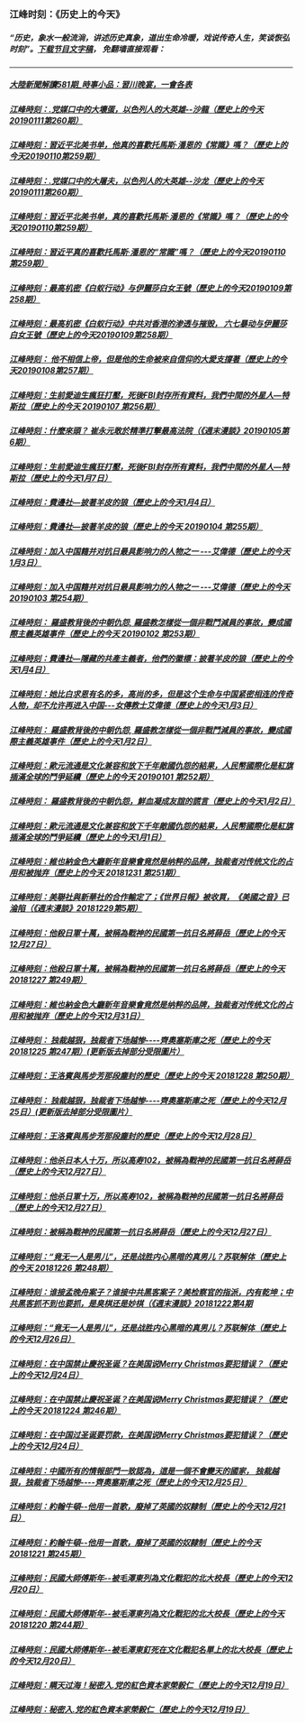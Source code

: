  ### 江峰时刻：《历史上的今天》
 ##### “历史，象水一般流淌，讲述历史真象，道出生命冷暖，戏说传奇人生，笑谈恢弘时刻”。[下载节目文字稿](https://github.com/gfw-breaker/TIH-subtitles/blob/master/README.md)， 免翻墙直接观看：
 
 ---

##### <a href='http://45.32.138.53:9999/today-in-history/link.011204._IyPfO7ESho.mp4.html'>大陸新聞解讀581期_時事小品：習川晚宴，一會各表</a>
##### <a href='http://45.32.138.53:9999/today-in-history/link.011204.aeSx5JMltnI.mp4.html'>江峰時刻：.党媒口中的大壞蛋，以色列人的大英雄--沙龍（歷史上的今天20190111第260期）</a>
##### <a href='http://45.32.138.53:9999/today-in-history/link.011204.NMzl8WseCMY.mp4.html'>江峰時刻：習近平北美书单，他真的喜歡托馬斯·潘恩的《常識》嗎？（歷史上的今天20190110第259期）</a>
##### <a href='http://45.32.138.53:9999/today-in-history/link.011204.4z9XO2I-f0o.mp4.html'>江峰時刻：.党媒口中的大屠夫，以色列人的大英雄--沙龙（歷史上的今天20190111第260期）</a>
##### <a href='http://45.32.138.53:9999/today-in-history/link.011204.NMzl8WseCMY.mp4.html'>江峰時刻：習近平北美书单，真的喜歡托馬斯·潘恩的《常識》嗎？（歷史上的今天20190110第259期）</a>
##### <a href='http://45.32.138.53:9999/today-in-history/link.011204.NMzl8WseCMY.mp4.html'>江峰時刻：習近平真的喜歡托馬斯·潘恩的“常識”嗎？（歷史上的今天20190110第259期）</a>
##### <a href='http://45.32.138.53:9999/today-in-history/link.011204.5QA6t_Yc4xs.mp4.html'>江峰時刻：最高机密《白蚁行动》与伊麗莎白女王號（歷史上的今天20190109第258期）</a>
##### <a href='http://45.32.138.53:9999/today-in-history/link.011204.5QA6t_Yc4xs.mp4.html'>江峰時刻：最高机密《白蚁行动》中共对香港的渗透与摧毁， 六七暴动与伊麗莎白女王號（歷史上的今天20190109第258期）</a>
##### <a href='http://45.32.138.53:9999/today-in-history/link.011204.tQ-OXPP_mMY.mp4.html'>江峰時刻： 他不相信上帝，但是他的生命被來自信仰的大愛支撐著（歷史上的今天20190108第257期）</a>
##### <a href='http://45.32.138.53:9999/today-in-history/link.011204.qCtFZbvJFtg.mp4.html'>江峰時刻：生前愛迪生瘋狂打壓，死後FBI封存所有資料，我們中間的外星人—特斯拉（歷史上的今天 20190107 第256期）</a>
##### <a href='http://45.32.138.53:9999/today-in-history/link.011204.fYtl8JhlGTI.mp4.html'>江峰時刻：什麼來頭？ 崔永元敢於精準打擊最高法院（《週末漫談》20190105第6期）</a>
##### <a href='http://45.32.138.53:9999/today-in-history/link.011204.qCtFZbvJFtg.mp4.html'>江峰時刻：生前愛迪生瘋狂打壓，死後FBI封存所有資料，我們中間的外星人—特斯拉（歷史上的今天1月7日）</a>
##### <a href='http://45.32.138.53:9999/today-in-history/link.011204.yiCAVQAuLEM.mp4.html'>江峰時刻：費邊社—披著羊皮的狼（歷史上的今天1月4日）</a>
##### <a href='http://45.32.138.53:9999/today-in-history/link.011204.yiCAVQAuLEM.mp4.html'>江峰時刻：費邊社—披著羊皮的狼（歷史上的今天 20190104 第255期）</a>
##### <a href='http://45.32.138.53:9999/today-in-history/link.011204.loE1egxQZMA.mp4.html'>江峰時刻：加入中国籍并对抗日最具影响力的人物之一 ---艾偉德（歷史上的今天1月3日）</a>
##### <a href='http://45.32.138.53:9999/today-in-history/link.011204.loE1egxQZMA.mp4.html'>江峰時刻：加入中国籍并对抗日最具影响力的人物之一 ---艾偉德（歷史上的今天 20190103 第254期）</a>
##### <a href='http://45.32.138.53:9999/today-in-history/link.011204.ma6uwnTpFQc.mp4.html'>江峰時刻： 羅盛教背後的中朝仇怨, 羅盛教怎樣從一個非戰鬥減員的事故，變成國際主義英雄事件（歷史上的今天 20190102 第253期）</a>
##### <a href='http://45.32.138.53:9999/today-in-history/link.011204.yiCAVQAuLEM.mp4.html'>江峰時刻：費邊社—隱藏的共產主義者，他們的徽標：披著羊皮的狼（歷史上的今天1月4日）</a>
##### <a href='http://45.32.138.53:9999/today-in-history/link.011204.loE1egxQZMA.mp4.html'>江峰時刻：她比白求恩有名的多，高尚的多，但是这个生命与中国紧密相连的传奇人物，却不允许再进入中国---女傳教士艾偉德（歷史上的今天1月3日）</a>
##### <a href='http://45.32.138.53:9999/today-in-history/link.011204.ma6uwnTpFQc.mp4.html'>江峰時刻： 羅盛教背後的中朝仇怨, 羅盛教怎樣從一個非戰鬥減員的事故，變成國際主義英雄事件（歷史上的今天1月2日）</a>
##### <a href='http://45.32.138.53:9999/today-in-history/link.011204.s7fXWUe_OWE.mp4.html'>江峰時刻：歐元流通是文化兼容和放下千年敵國仇怨的結果，人民幣國際化是紅旗插滿全球的鬥爭延續（歷史上的今天 20190101 第252期）</a>
##### <a href='http://45.32.138.53:9999/today-in-history/link.011204._WRru0J7kgw.mp4.html'>江峰時刻： 羅盛教背後的中朝仇怨，鮮血凝成友誼的謊言（歷史上的今天1月2日）</a>
##### <a href='http://45.32.138.53:9999/today-in-history/link.011204.s7fXWUe_OWE.mp4.html'>江峰時刻：歐元流通是文化兼容和放下千年敵國仇怨的結果，人民幣國際化是紅旗插滿全球的鬥爭延續（歷史上的今天1月1日）</a>
##### <a href='http://45.32.138.53:9999/today-in-history/link.011204.oVxQLCSCEw0.mp4.html'>江峰時刻：維也納金色大廳新年音樂會竟然是纳粹的品牌，独裁者对传统文化的占用和被抛弃（歷史上的今天 20181231 第251期）</a>
##### <a href='http://45.32.138.53:9999/today-in-history/link.011204.FR_wiIP7zvE.mp4.html'>江峰時刻：美聯社與新華社的合作輸定了；《世界日報》被收買，《美國之音》已淪陷（《週末漫談》20181229第5期）</a>
##### <a href='http://45.32.138.53:9999/today-in-history/link.011204.1MgMo3jG4as.mp4.html'>江峰時刻：他殺日軍十萬，被稱為戰神的民國第一抗日名將薛岳（歷史上的今天12月27日）</a>
##### <a href='http://45.32.138.53:9999/today-in-history/link.011204.1MgMo3jG4as.mp4.html'>江峰時刻：他殺日軍十萬，被稱為戰神的民國第一抗日名將薛岳（歷史上的今天 20181227 第249期）</a>
##### <a href='http://45.32.138.53:9999/today-in-history/link.011204.oVxQLCSCEw0.mp4.html'>江峰時刻：維也納金色大廳新年音樂會竟然是纳粹的品牌，独裁者对传统文化的占用和被抛弃（歷史上的今天12月31日）</a>
##### <a href='http://45.32.138.53:9999/today-in-history/link.011204.3uw5CCEy7dc.mp4.html'>江峰時刻： 独裁越狠，独裁者下场越惨----齊奧塞斯庫之死（歷史上的今天 20181225 第247期）(更新版去掉部分受限圖片）</a>
##### <a href='http://45.32.138.53:9999/today-in-history/link.011204.fWwYaMEwfz8.mp4.html'>江峰時刻：王洛賓與馬步芳那段塵封的歷史（歷史上的今天 20181228 第250期）</a>
##### <a href='http://45.32.138.53:9999/today-in-history/link.011204.3uw5CCEy7dc.mp4.html'>江峰時刻： 独裁越狠，独裁者下场越惨----齊奧塞斯庫之死（歷史上的今天12月25日）(更新版去掉部分受限圖片）</a>
##### <a href='http://45.32.138.53:9999/today-in-history/link.011204.fWwYaMEwfz8.mp4.html'>江峰時刻：王洛賓與馬步芳那段塵封的歷史（歷史上的今天12月28日）</a>
##### <a href='http://45.32.138.53:9999/today-in-history/link.011204.1MgMo3jG4as.mp4.html'>江峰時刻：他杀日本人十万，所以高寿102，被稱為戰神的民國第一抗日名將薛岳（歷史上的今天12月27日）</a>
##### <a href='http://45.32.138.53:9999/today-in-history/link.011204.1MgMo3jG4as.mp4.html'>江峰時刻：他杀日軍十万，所以高寿102，被稱為戰神的民國第一抗日名將薛岳（歷史上的今天12月27日）</a>
##### <a href='http://45.32.138.53:9999/today-in-history/link.011204.1MgMo3jG4as.mp4.html'>江峰時刻：被稱為戰神的民國第一抗日名將薛岳（歷史上的今天12月27日）</a>
##### <a href='http://45.32.138.53:9999/today-in-history/link.011204.sZLxdtXVtBk.mp4.html'>江峰時刻：“竟无一人是男儿”，还是战胜内心黑暗的真男儿？苏联解体（歷史上的今天 20181226 第248期）</a>
##### <a href='http://45.32.138.53:9999/today-in-history/link.011204.qUxPTf0QEjI.mp4.html'>江峰時刻：谁接孟晚舟案子？谁接中共黑客案子？美检察官的指派，内有乾坤；中共黑客抓不到也要抓，是臭棋还是妙棋（《週末漫談》20181222第4期</a>
##### <a href='http://45.32.138.53:9999/today-in-history/link.011204.sZLxdtXVtBk.mp4.html'>江峰時刻：“竟无一人是男儿”，还是战胜内心黑暗的真男儿？苏联解体（歷史上的今天12月26日）</a>
##### <a href='http://45.32.138.53:9999/today-in-history/link.011204.XBMTqxc_F1I.mp4.html'>江峰時刻：在中国禁止慶祝圣诞？在美国说Merry Christmas要犯错误？（歷史上的今天12月24日）</a>
##### <a href='http://45.32.138.53:9999/today-in-history/link.011204.XBMTqxc_F1I.mp4.html'>江峰時刻：在中国禁止慶祝圣诞？在美国说Merry Christmas要犯错误？（歷史上的今天 20181224 第246期）</a>
##### <a href='http://45.32.138.53:9999/today-in-history/link.011204.XBMTqxc_F1I.mp4.html'>江峰時刻：在中国过圣诞要罚款，在美国说Merry Christmas要犯错误？（歷史上的今天12月24日）</a>
##### <a href='http://45.32.138.53:9999/today-in-history/link.011204.CnSYb1YBE-M.mp4.html'>江峰時刻：中國所有的情報部門一致認為，這是一個不會變天的國家， 独裁越狠，独裁者下场越惨----齊奧塞斯庫之死（歷史上的今天12月25日）</a>
##### <a href='http://45.32.138.53:9999/today-in-history/link.011204.MJIqZsSJdC0.mp4.html'>江峰時刻：約翰牛頓--他用一首歌，廢掉了英國的奴隸制（歷史上的今天12月21日）</a>
##### <a href='http://45.32.138.53:9999/today-in-history/link.011204.MJIqZsSJdC0.mp4.html'>江峰時刻：約翰牛頓--他用一首歌，廢掉了英國的奴隸制（歷史上的今天 20181221 第245期）</a>
##### <a href='http://45.32.138.53:9999/today-in-history/link.011204.xg3Oj_4JjPc.mp4.html'>江峰時刻：民國大師傅斯年--被毛澤東列為文化戰犯的北大校長（歷史上的今天12月20日）</a>
##### <a href='http://45.32.138.53:9999/today-in-history/link.011204.xg3Oj_4JjPc.mp4.html'>江峰時刻：民國大師傅斯年--被毛澤東列為文化戰犯的北大校長（歷史上的今天 20181220 第244期）</a>
##### <a href='http://45.32.138.53:9999/today-in-history/link.011204.xg3Oj_4JjPc.mp4.html'>江峰時刻：民國大師傅斯年--被毛澤東釘死在文化戰犯名單上的北大校長（歷史上的今天12月20日）</a>
##### <a href='http://45.32.138.53:9999/today-in-history/link.011204.IDQeAm2S2bA.mp4.html'>江峰時刻：瞒天过海！秘密入.党的紅色資本家榮毅仁（歷史上的今天12月19日）</a>
##### <a href='http://45.32.138.53:9999/today-in-history/link.011204.IDQeAm2S2bA.mp4.html'>江峰時刻：秘密入.党的紅色資本家榮毅仁（歷史上的今天12月19日）</a>
